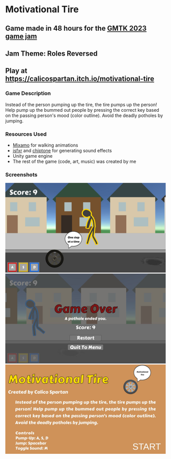 # Motivational Tire
## Game made in 48 hours for the [GMTK 2023 game jam](https://itch.io/jam/gmtk-2023)
## Jam Theme: Roles Reversed

## Play at https://calicospartan.itch.io/motivational-tire

### Game Description
Instead of the person pumping up the tire, the tire pumps up the person! Help pump up the bummed out people by pressing the correct key based on the passing person's mood (color outline). Avoid the deadly potholes by jumping.

### Resources Used
- [Mixamo](https://www.mixamo.com/#/) for walking animations
- [jsfxr](https://sfxr.me/) and [chiptone](https://sfbgames.itch.io/chiptone) for generating sound effects
- Unity game engine
- The rest of the game (code, art, music) was created by me

### Screenshots
![Screenshot1](./Screenshots/Gmtk2023-Screenshot1.JPG)
![Screenshot2](./Screenshots/Gmtk2023-Screenshot2.JPG)
![Screenshot3](./Screenshots/Gmtk2023-Screenshot4.JPG)

